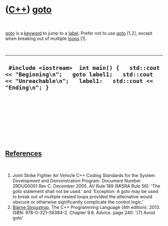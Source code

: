 
 

 

 

 

 

([C++](Cpp.md)) [goto](CppGoto.md)
====================================

 

[goto](CppGoto.md) is a [keyword](CppKeyword.md) to jump to a
[label](CppLabel.md). Prefer not to use [goto](CppGoto.md) \[1,2\],
except when breaking out of multiple [loops](CppLoop.md) \[1\].

 

  ----------------------------------------------------------------------------------------------------------------------------------------------------------
  ` #include <iostream>  int main() {   std::cout << "Beginning\n";   goto label1;   std::cout << "Unreachable\n";   label1:   std::cout << "Ending\n"; }`
  ----------------------------------------------------------------------------------------------------------------------------------------------------------

 

 

 

 

 

[References](CppReferences.md)
-------------------------------

 

1.  Joint Strike Fighter Air Vehicle C++ Coding Standards for the System
    Development and Demonstration Program. Document Number 2RDU00001
    Rev C. December 2005. AV Rule 189 (MISRA Rule 56): 'The goto
    statement shall not be used.' and 'Exception: A goto may be used to
    break out of multiple nested loops provided the alternative would
    obscure or otherwise significantly complicate the control logic.'
2.  [Bjarne Stroustrup](CppBjarneStroustrup.md). The C++ Programming
    Language (4th edition). 2013. ISBN: 978-0-321-56384-2. Chapter 9.8.
    Advice. page 240: '\[7\] Avoid goto'

 

 

 

 

 

 

